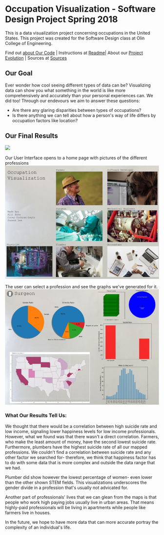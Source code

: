 # Occupation Visualization - Software Design Project Spring 2018

This is a data visualization project concerning occupations in the United States. This project was created for the Software Design class at Olin College of Engineering.

Find out [about Our Code](./AboutOurCode.md) | Instructions at [Readme](./README.md)| About our [Project Evolution](./projectevolution.md) | Sources at [Sources](./Sources.md)

## Our Goal

Ever wonder how cool seeing different types of data can be? Visualizing data can show you what something in the world is like more comprehensively and accurately than your personal experiences can. 
We did too! Through our endevours we aim to answer these questions:

- Are there any glaring disparities between types of occupations?
- Is there anything we can tell about how a person's way of life differs by occupation factors like location?

## Our Final Results

![](https://vimeo.com/268615482)

Our User Interface opens to a home page with pictures of the different professions
![](./UI_pic.png)

The user can select a profession and see the graphs we've generated for it.
![](./UI_surg.png)


### What Our Results Tell Us:

We thought that there would be a correlation between high suicide rate and low income, signaling lower happiness levels for low income professionals. However, what we found was that there wasn't a direct correlation. Farmers, who make the least amount of money, have the second lowest suicide rate. Furthermore, plumbers have the highest suicide rate of all our mapped professions. We couldn't find a correlation between suicide rate and any other factor we searched for- therefore, we think that happiness factor has to do with some data that is more complex and outside the data range that we had. 

Plumber did show however the lowest percentage of women- even lower than the other shown STEM fields. This visualizations underscores the gender divide in a profession that's usually not advicated for. 

Another part of professionals' lives that we can glean from the maps is that people who work high paying jobs usually live in urban areas. That means highly-paid professionals will be living in apartments while people like farmers live in houses. 


In the future, we hope to have more data that can more accurate portray the complexity of an individual's life.
